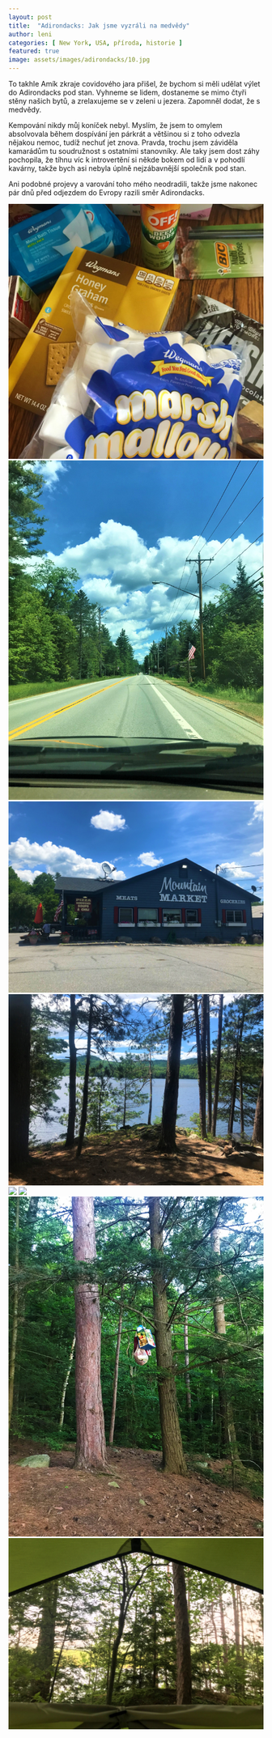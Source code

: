 ```yaml
---
layout: post
title:  "Adirondacks: Jak jsme vyzráli na medvědy"
author: leni
categories: [ New York, USA, příroda, historie ]
featured: true
image: assets/images/adirondacks/10.jpg
---
```


To takhle Amík zkraje covidového jara přišel, že bychom si měli udělat výlet do Adirondacks pod stan. Vyhneme se lidem, dostaneme se mimo čtyři stěny našich bytů, a zrelaxujeme se v zeleni u jezera. Zapomněl dodat, že s medvědy.

Kempování nikdy můj koníček nebyl. Myslím, že jsem to omylem absolvovala během dospívání jen párkrát a většinou si z toho odvezla nějakou nemoc, tudíž nechuť jet znova. Pravda, trochu jsem záviděla kamarádům tu soudružnost s ostatními stanovníky. Ale taky jsem dost záhy pochopila, že tíhnu víc k introvertění si někde bokem od lidí a v pohodlí kavárny, takže bych asi nebyla úplně nejzábavnější společník pod stan.

Ani podobné projevy a varování toho mého neodradili, takže jsme nakonec pár dnů před odjezdem do Evropy razili směr Adirondacks.

<img src="/assets/images/adirondacks/1.jpg">

<img src="/assets/images/adirondacks/2.jpg">

<img src="/assets/images/adirondacks/3.jpg">

<img src="/assets/images/adirondacks/4.jpg">

<img src="/assets/images/adirondacks/5.jpg">

<img src="/assets/images/adirondacks/6.jpg">

<img src="/assets/images/adirondacks/7.jpg">

<img src="/assets/images/adirondacks/8.jpg">

